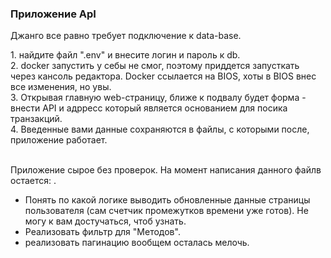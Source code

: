 ### Приложение ApI

<p>Джанго все равно требует подключение к data-base.<br>
  </p>
1. найдите файл ".env" и внесите логин и пароль к db.<br>
  2. docker запустить у себы не смог, поэтому приддется запусткать через кансоль редактора. Docker ссылается на BIOS, хоты в BIOS внес все изменения, но увы.<br>
  3. Открывая главную web-страницу, ближе к подвалу будет форма - внести API и адрресс который является основанием для посика транзакций.<br>
  4. Введенные вами данные сохраняются в файлы, с которыми после, приложение работает.
<br>
<br>
  <p>
    Приложение сырое без проверок. На момент написания данного файлв остается: .<br>
  </p>

   - Понять по какой логике выводить обновленные данные страницы пользователя (сам счетчик промежутков времени уже 
готов). Не могу к вам достучаться, чтоб узнать.<br>
   - Реализовать фильтр для "Методов".<br>
   - реализовать пагинацию вообщем осталась мелочь.<br>

